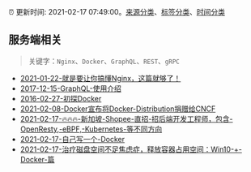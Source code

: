 :alarm_clock: 更新时间: 2021-02-17 07:49:00。[来源分类](../README.md)、[标签分类](../TAGS.md)、[时间分类](../TIMELINE.md)

## 服务端相关


> 关键字：`Nginx`、`Docker`、`GraphQL`、`REST`、`gRPC`



- [2021-01-22-就是要让你搞懂Nginx，这篇就够了！](https://www.ershicimi.com/p/c1ab6af9e5de8317d968010524e4db03) 
- [2017-12-15-GraphQL-使用介绍](https://aotu.io/notes/2017/12/15/graphql-use/) 
- [2016-02-27-初探Docker](https://aotu.io/notes/2016/02/27/docker/) 
- [2021-02-08-Docker宣布将Docker-Distribution捐赠给CNCF](https://www.ershicimi.com/p/81a5ba57e20e4d8bf395a5537f773f11) 
- [2021-02-17-🔥🔥🔥-新加坡-Shopee-直招-招后端开发工程师，包含-OpenResty,-eBPF,-Kubernetes-等不同方向](https://www.v2ex.com/t/753691) 
- [2021-02-17-自己写一个-Docker](https://www.v2ex.com/t/753676) 
- [2021-02-17-治疗磁盘空间不足焦虑症，释放容器占用空间：Win10-+-Docker-篇](https://toutiao.io/k/2ezimog) 